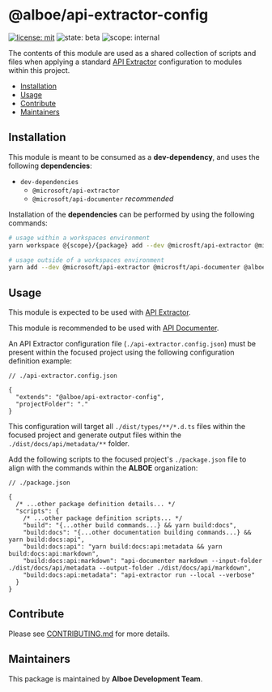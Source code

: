 # @alboe/api-extractor-config

[![license: mit](https://img.shields.io/badge/License-MIT-blueviolet?style=flat-square)](https://github.com/alboe-development/alboe/blob/main/LICENSE)
![state: beta](https://img.shields.io/badge/State\-Beta-blue?style=flat-square)
![scope: internal](https://img.shields.io/badge/Scope-Internal-red?style=flat-square)

The contents of this module are used as a shared collection of scripts and files when applying a standard [API Extractor](https://api-extractor.com/) configuration to modules within this project.

* [Installation](#installation)
* [Usage](#usage)
* [Contribute](#contribute)
* [Maintainers](#maintainers)

## Installation

This module is meant to be consumed as a **dev-dependency**, and uses the following **dependencies**:

* `dev-dependencies`
  * `@microsoft/api-extractor`
  * `@microsoft/api-documenter` _recommended_

Installation of the **dependencies** can be performed by using the following commands:

```bash
# usage within a workspaces environment
yarn workspace @{scope}/{package} add --dev @microsft/api-extractor @microsft/api-documenter @alboe/api-extractor-config

# usage outside of a workspaces environment
yarn add --dev @microsoft/api-extractor @microsft/api-documenter @alboe/api-extractor-config
```

## Usage

This module is expected to be used with [API Extractor](https://api-extractor.com/).

This module is recommended to be used with [API Documenter](https://www.npmjs.com/package/@microsoft/api-documenter).

An API Extractor configuration file (`./api-extractor.config.json`) must be present within the focused project using the following configuration definition example:

```jsonc
// ./api-extractor.config.json

{
  "extends": "@alboe/api-extractor-config",
  "projectFolder": "."
}
```

This configuration will target all `./dist/types/**/*.d.ts` files within the focused project and generate output files within the `./dist/docs/api/metadata/**` folder.

Add the following scripts to the focused project's `./package.json` file to align with the commands within the **ALBOE** organization:

```jsonc
// ./package.json

{
  /* ...other package definition details... */
  "scripts": {
    /* ...other package definition scripts... */
    "build": "{...other build commands...} && yarn build:docs",
    "build:docs": "{...other documentation building commands...} && yarn build:docs:api",
    "build:docs:api": "yarn build:docs:api:metadata && yarn build:docs:api:markdown",
    "build:docs:api:markdown": "api-documenter markdown --input-folder ./dist/docs/api/metadata --output-folder ./dist/docs/api/markdown",
    "build:docs:api:metadata": "api-extractor run --local --verbose"
  }
}
```

## Contribute

Please see [CONTRIBUTING.md](https://github.com/alboe-development/alboe/blob/main/CONTRIBUTING.md) for more details.

## Maintainers

This package is maintained by **Alboe Development Team**.
